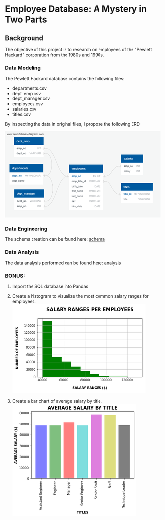 # Employee Database: A Mystery in Two Parts

## Background

The objective of this project is to research on employees of the "Pewlett Hackard" corporation from the 1980s and 1990s. 

### Data Modeling

The Pewlett Hackard database contains the following files:

- departments.csv
- dept_emp.csv
- dept_manager.csv
- employees.csv
- salaries.csv
- titles.csv

By inspecting the data in original files, I propose the following ERD 

![quickdatabasediagrams.com](db_schema.png)

### Data Engineering

The schema creation can be found here: [schema](EmployeeSQL/schema.sql)

### Data Analysis

The data analysis performed can be found here: [analysis](EmployeeSQL/data_analysis.sql)

### BONUS:

1. Import the SQL database into Pandas

2. Create a histogram to visualize the most common salary ranges for employees.
![Salary Ranges Histogram](histogram_salary_ranges.png)
3. Create a bar chart of average salary by title.
![Average Salary by Title](average_salary_by_title.png)
